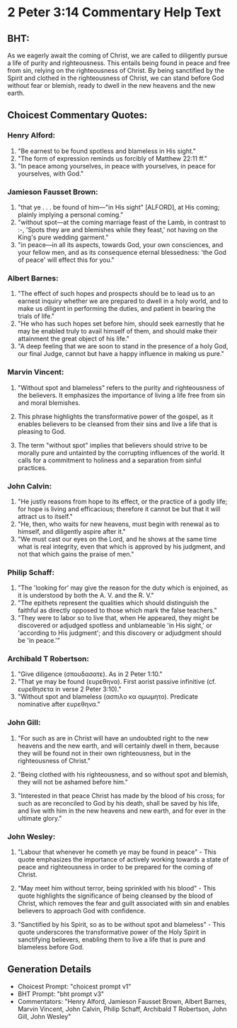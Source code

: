 # 2 Peter 3:14 Commentary Help Text

## BHT:
As we eagerly await the coming of Christ, we are called to diligently pursue a life of purity and righteousness. This entails being found in peace and free from sin, relying on the righteousness of Christ. By being sanctified by the Spirit and clothed in the righteousness of Christ, we can stand before God without fear or blemish, ready to dwell in the new heavens and the new earth.

## Choicest Commentary Quotes:
### Henry Alford:
1. "Be earnest to be found spotless and blameless in His sight." 
2. "The form of expression reminds us forcibly of Matthew 22:11 ff." 
3. "In peace among yourselves, in peace with yourselves, in peace for yourselves, with God."

### Jamieson Fausset Brown:
1. "that ye . . . be found of him—"in His sight" [ALFORD], at His coming; plainly implying a personal coming."
2. "without spot—at the coming marriage feast of the Lamb, in contrast to :-, 'Spots they are and blemishes while they feast,' not having on the King's pure wedding garment."
3. "in peace—in all its aspects, towards God, your own consciences, and your fellow men, and as its consequence eternal blessedness: 'the God of peace' will effect this for you."

### Albert Barnes:
1. "The effect of such hopes and prospects should be to lead us to an earnest inquiry whether we are prepared to dwell in a holy world, and to make us diligent in performing the duties, and patient in bearing the trials of life."
2. "He who has such hopes set before him, should seek earnestly that he may be enabled truly to avail himself of them, and should make their attainment the great object of his life."
3. "A deep feeling that we are soon to stand in the presence of a holy God, our final Judge, cannot but have a happy influence in making us pure."

### Marvin Vincent:
1. "Without spot and blameless" refers to the purity and righteousness of the believers. It emphasizes the importance of living a life free from sin and moral blemishes.

2. This phrase highlights the transformative power of the gospel, as it enables believers to be cleansed from their sins and live a life that is pleasing to God.

3. The term "without spot" implies that believers should strive to be morally pure and untainted by the corrupting influences of the world. It calls for a commitment to holiness and a separation from sinful practices.

### John Calvin:
1. "He justly reasons from hope to its effect, or the practice of a godly life; for hope is living and efficacious; therefore it cannot be but that it will attract us to itself." 
2. "He, then, who waits for new heavens, must begin with renewal as to himself, and diligently aspire after it." 
3. "We must cast our eyes on the Lord, and he shows at the same time what is real integrity, even that which is approved by his judgment, and not that which gains the praise of men."

### Philip Schaff:
1. "The 'looking for' may give the reason for the duty which is enjoined, as it is understood by both the A. V. and the R. V."
2. "The epithets represent the qualities which should distinguish the faithful as directly opposed to those which mark the false teachers."
3. "They were to labor so to live that, when He appeared, they might be discovered or adjudged spotless and unblameable 'in His sight,' or 'according to His judgment'; and this discovery or adjudgment should be 'in peace.'"

### Archibald T Robertson:
1. "Give diligence (σπουδασατε). As in 2 Peter 1:10." 
2. "That ye may be found (ευρεθηνα). First aorist passive infinitive (cf. ευρεθησετα in verse 2 Peter 3:10)." 
3. "Without spot and blameless (ασπιλο κα αμωμητο). Predicate nominative after ευρεθηνα."

### John Gill:
1. "For such as are in Christ will have an undoubted right to the new heavens and the new earth, and will certainly dwell in them, because they will be found not in their own righteousness, but in the righteousness of Christ." 

2. "Being clothed with his righteousness, and so without spot and blemish, they will not be ashamed before him."

3. "Interested in that peace Christ has made by the blood of his cross; for such as are reconciled to God by his death, shall be saved by his life, and live with him in the new heavens and new earth, and for ever in the ultimate glory."

### John Wesley:
1. "Labour that whenever he cometh ye may be found in peace" - This quote emphasizes the importance of actively working towards a state of peace and righteousness in order to be prepared for the coming of Christ. 

2. "May meet him without terror, being sprinkled with his blood" - This quote highlights the significance of being cleansed by the blood of Christ, which removes the fear and guilt associated with sin and enables believers to approach God with confidence.

3. "Sanctified by his Spirit, so as to be without spot and blameless" - This quote underscores the transformative power of the Holy Spirit in sanctifying believers, enabling them to live a life that is pure and blameless before God.


## Generation Details
- Choicest Prompt: "choicest prompt v1"
- BHT Prompt: "bht prompt v3"
- Commentators: "Henry Alford, Jamieson Fausset Brown, Albert Barnes, Marvin Vincent, John Calvin, Philip Schaff, Archibald T Robertson, John Gill, John Wesley"
